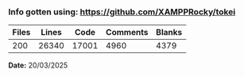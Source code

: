### Info gotten using: https://github.com/XAMPPRocky/tokei

| Files    | Lines    | Code     | Comments | Blanks   |
| -------- | -------- | -------- | -------- | -------- |
| 200      | 26340    | 17001    | 4960     | 4379     |

**Date:** 20/03/2025
